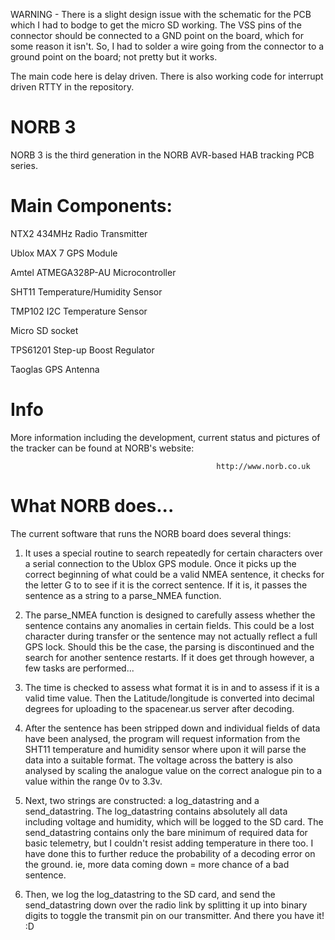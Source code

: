 WARNING - There is a slight design issue with the schematic for the PCB which I had to bodge to get the micro SD working. The VSS pins of the connector should be connected to a GND point on the board, which for some reason it isn't. So, I had to solder a wire going from the connector to a ground point on the board; not pretty but it works.


The main code here is delay driven. There is also working code for interrupt driven RTTY in the repository.



NORB 3
======
NORB 3 is the third generation in the NORB AVR-based HAB tracking PCB series. 


Main Components:
================

NTX2 434MHz Radio Transmitter

Ublox MAX 7 GPS Module

Amtel ATMEGA328P-AU Microcontroller

SHT11 Temperature/Humidity Sensor

TMP102 I2C Temperature Sensor

Micro SD socket

TPS61201 Step-up Boost Regulator

Taoglas GPS Antenna


Info
====

More information including the development, current status and pictures of the tracker can be found at NORB's website:

                                                      
                                                 
                                                  http://www.norb.co.uk
                                                  
                                                  
                                                  

What NORB does...
=================

The current software that runs the NORB board does several things:

1.  It uses a special routine to search repeatedly for certain characters over a serial connection to the Ublox GPS         module. Once it picks up the correct beginning of what could be a valid NMEA sentence, it checks for the letter G to     to see if it is the correct sentence. If it is, it passes the sentence as a string to a parse_NMEA function.

2.  The parse_NMEA function is designed to carefully assess whether the sentence contains any anomalies in certain          fields. This could be a lost character during transfer or the sentence may not actually reflect a full GPS lock.        Should this be the case, the parsing is discontinued and the search for another sentence restarts. If it does get       through however, a few tasks are performed...

3.  The time is checked to assess what format it is in and to assess if it is a valid time value. Then the                  Latitude/longitude is converted into decimal degrees for uploading to the spacenear.us server after decoding. 

4.  After the sentence has been stripped down and individual fields of data have been analysed, the program will request     information from the SHT11 temperature and humidity sensor where upon it will parse the data into a suitable format.     The voltage across the battery is also analysed by scaling the analogue value on the correct analogue pin to a value     within the range 0v to 3.3v.

5.  Next, two strings are constructed: a log_datastring and a send_datastring. The log_datastring contains absolutely       all data including voltage and humidity, which will be logged to the SD card. The send_datastring contains only the     bare minimum of required data for basic telemetry, but I couldn't resist adding temperature in there too. I have        done this to further reduce the probability of a decoding error on the ground. ie, more data coming down = more         chance of a bad sentence.

6.  Then, we log the log_datastring to the SD card, and send the send_datastring down over the radio link by splitting      it up into binary digits to toggle the transmit pin on our transmitter. And there you have it! :D





